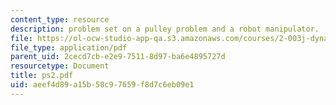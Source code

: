 ```yaml
---
content_type: resource
description: problem set on a pulley problem and a robot manipulator.
file: https://ol-ocw-studio-app-qa.s3.amazonaws.com/courses/2-003j-dynamics-and-control-i-fall-2007/aeef4d89a15b58c97659f8d7c6eb09e1_ps2.pdf
file_type: application/pdf
parent_uid: 2cecd7cb-e2e9-7511-8d97-ba6e4895727d
resourcetype: Document
title: ps2.pdf
uid: aeef4d89-a15b-58c9-7659-f8d7c6eb09e1
---
```

